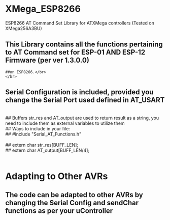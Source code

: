 # XMega_ESP8266
ESP8266 AT Command Set Library for ATXMega controllers (Tested on XMega256A3BU) 
</br> 
## This Library contains all the functions pertaining to AT Command set for ESP-01 AND ESP-12 Firmware (per ver 1.3.0.0)</br> 
 	##on ESP8266.</br> 
 	</br> 
## 	Serial Configuration is included, provided you change the Serial Port used defined in AT_USART  </br> 
  </br> 
 ## 	Buffers str_res and AT_output are used to return result as a string, you need to include them as external variables to utilize them</br>  
 ##  Ways to include in your file:</br> 
 ##			#include "Serial_AT_Functions.h"</br> 
 </br> 
 ##			extern char str_res[BUFF_LEN];</br> 
 ##			extern char AT_output[BUFF_LEN/4];</br> </br>
     
# Adapting to Other AVRs
##  The code can be adapted to other AVRs by changing the Serial Config and sendChar functions as per your uController

 
